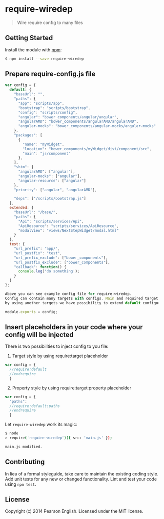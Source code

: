 # require-wiredep
> Wire require config to many files

## Getting Started
Install the module with [npm](https://npmjs.org):

```bash
$ npm install --save require-wiredep
```

## Prepare require-config.js file

```js
var config = {
  default: {
    "baseUrl": "",
    "paths": {
      "app": "scripts/app",
      "bootstrap": "scripts/bootstrap",
      "config": "scripts/config",
      "angular": "bower_components/angular/angular",
      "angularAMD": "bower_components/angularAMD/angularAMD",
      "angular-mocks": "bower_components/angular-mocks/angular-mocks"
    },
    "packages": [
      {
        "name": "myWidget",
        "location": "bower_components/myWidget/dist/component/src",
        "main": "js/component"
      },
    ],
    "shim": {
      "angularAMD": ["angular"],
      "angular-mocks": ["angular"],
      "angular-resource": ["angular"]
    },
    "priority": ["angular", "angularAMD"],

    "deps": ["/scripts/bootstrap.js"]
  },
  extended: {
    "baseUrl": "/base/",
    "paths": {
      "Api": "scripts/services/Api",
      "ApiResource": "scripts/services/ApiResource",
      "modalView": "views/NextStepWidget/modal.html"
    }
  },
  test: {
    "url_prefix": "app/",
    "url_postfix": "test",
    "url_prefix_exclude": ["bower_components"],
    "url_postfix_exclude": ["bower_components"],
    "callback": function() {
      console.log('do something');
    }
  }
};

Above you can see example config file for require-wiredep. 
Config can contain many targets with configs. Main and required target is default,
by using another targets we have possibility to extend default configuration.

module.exports = config;
```

## Insert placeholders in your code where your config will be injected

There is two possibilities to inject config to you file:
1. Target style by using require:target placeholder

```js
var config = {
  //require:default
  //endrequire
  }
```

2. Property style by using require:target:property placeholder

```js
var config = {
  "paths":
  //require:default:paths
  //endrequire
  }
```

Let `require-wiredep` work its magic:

```bash
$ node
> require('require-wiredep')({ src: 'main.js' });

main.js modified.
```

## Contributing
In lieu of a formal styleguide, take care to maintain the existing coding style. Add unit tests for any new or changed functionality. Lint and test your code using `npm test`.


## License
Copyright (c) 2014 Pearson English. Licensed under the MIT license.